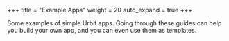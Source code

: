 +++
title = "Example Apps"
weight = 20
auto_expand = true
+++

Some examples of simple Urbit apps. Going through these guides can help you build your own app, and you can even use them as templates.